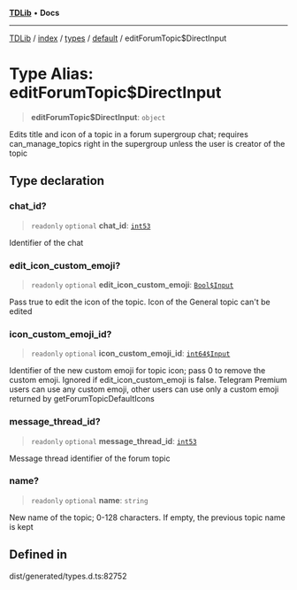 [**TDLib**](../../../../../../README.md) • **Docs**

***

[TDLib](../../../../../../modules.md) / [index](../../../../../README.md) / [types](../../../README.md) / [default](../README.md) / editForumTopic$DirectInput

# Type Alias: editForumTopic$DirectInput

> **editForumTopic$DirectInput**: `object`

Edits title and icon of a topic in a forum supergroup chat; requires can_manage_topics right in the supergroup unless the user is creator of the topic

## Type declaration

### chat\_id?

> `readonly` `optional` **chat\_id**: [`int53`](int53.md)

Identifier of the chat

### edit\_icon\_custom\_emoji?

> `readonly` `optional` **edit\_icon\_custom\_emoji**: [`Bool$Input`](Bool$Input.md)

Pass true to edit the icon of the topic. Icon of the General topic can't be edited

### icon\_custom\_emoji\_id?

> `readonly` `optional` **icon\_custom\_emoji\_id**: [`int64$Input`](int64$Input.md)

Identifier of the new custom emoji for topic icon; pass 0 to remove the custom emoji. Ignored if edit_icon_custom_emoji is false. Telegram Premium users can use any custom emoji, other users can use only a custom emoji returned by getForumTopicDefaultIcons

### message\_thread\_id?

> `readonly` `optional` **message\_thread\_id**: [`int53`](int53.md)

Message thread identifier of the forum topic

### name?

> `readonly` `optional` **name**: `string`

New name of the topic; 0-128 characters. If empty, the previous topic name is kept

## Defined in

dist/generated/types.d.ts:82752
